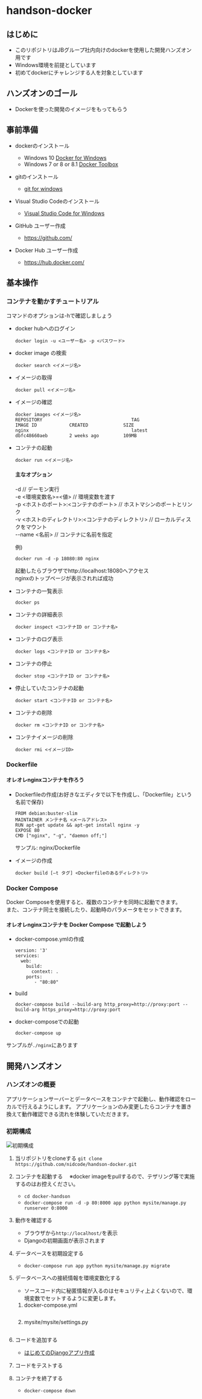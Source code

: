# handson-docker

## はじめに
- このリポジトリはJBグループ社内向けのdockerを使用した開発ハンズオン用です
- Windows環境を前提としています
- 初めてdockerにチャレンジする人を対象としています

## ハンズオンのゴール
- Dockerを使った開発のイメージをもってもらう


## 事前準備
- dockerのインストール
   - Windows 10 [Docker for Windows](https://docs.docker.com/docker-for-windows/
)
   - Windows 7 or 8 or 8.1  [Docker Toolbox](https://docs.docker.com/toolbox/toolbox_install_windows/#what-you-get-and-how-it-works) 

- gitのインストール
  - [git for windows](https://gitforwindows.org/)

- Visual Studio Codeのインストール
  - [Visual Studio Code for Windows](https://code.visualstudio.com/)

- GitHub ユーザー作成
  - https://github.com/

- Docker Hub ユーザー作成
  - https://hub.docker.com/

## 基本操作
### コンテナを動かすチュートリアル
コマンドのオプションは-hで確認しましょう
- docker hubへのログイン  
  ```
  docker login -u <ユーザー名> -p <パスワード>
  ```
- docker image の検索  
  ```
  docker search <イメージ名>
  ```
- イメージの取得
  ```
  docker pull <イメージ名>
  ```
- イメージの確認
  ```
  docker images <イメージ名>
  REPOSITORY                                 TAG                 IMAGE ID            CREATED             SIZE  
  nginx                                      latest              dbfc48660aeb        2 weeks ago         109MB
  ```
- コンテナの起動
  ```
  docker run <イメージ名>
  ```
  #### 主なオプション  
  -d                                                   // デーモン実行  
  -e <環境変数名>=<値>                                  // 環境変数を渡す  
  -p <ホストのポート>:<コンテナのポート>		          // ホストマシンのポートとリンク  
  -v <ホストのディレクトリ>:<コンテナのディレクトリ>	   // ローカルディスクをマウント  
  --name <名前>				                           // コンテナに名前を指定  

  例)
  ```
  docker run -d -p 18080:80 nginx
  ```
  起動したらブラウザでhttp://localhost:18080へアクセス  
  nginxのトップページが表示されれば成功

- コンテナの一覧表示
  ```
  docker ps
  ```
- コンテナの詳細表示
  ```
  docker inspect <コンテナID or コンテナ名>
  ```
- コンテナのログ表示
  ```
  docker logs <コンテナID or コンテナ名>
  ```
- コンテナの停止 
  ```
  docker stop <コンテナID or コンテナ名>
  ```
- 停止していたコンテナの起動
  ```
  docker start <コンテナID or コンテナ名>
- コンテナの削除
  ```
  docker rm <コンテナID or コンテナ名>
  ```
- コンテナイメージの削除
  ```
  docker rmi <イメージID>
  ```

### Dockerfile
#### オレオレnginxコンテナを作ろう
- Dockerfileの作成(お好きなエディタで以下を作成し、「Dockerfile」という名前で保存)
  ```
  FROM debian:buster-slim
  MAINTAINER メンテナ名 <メールアドレス>
  RUN apt-get update && apt-get install nginx -y
  EXPOSE 80
  CMD ["nginx", "-g", "daemon off;"]
  ```
  サンプル: nginx/Dockerfile

- イメージの作成
  ```
  docker build [–t タグ] <Dockerfileのあるディレクトリ>
  ```

### Docker Compose
Docker Composeを使用すると、複数のコンテナを同時に起動できます。  
また、コンテナ同士を接続したり、起動時のパラメータをセットできます。

#### オレオレnginxコンテナを Docker Compose で起動しよう
- docker-compose.ymlの作成
  ```
  version: '3'
  services:
    web:
      build:
        context: .
      ports: 
         - "80:80"
  ```
- build
  ```
  docker-compose build --build-arg http_proxy=http://proxy:port --build-arg https_proxy=http://proxy:port
  ```
- docker-composeでの起動
  ```
  docker-compose up
  ```

サンプルが```./nginx```にあります

## 開発ハンズオン

### ハンズオンの概要
アプリケーションサーバーとデータベースをコンテナで起動し、動作確認をローカルで行えるようにします。
アプリケーションのみ変更したらコンテナを置き換えて動作確認できる流れを体験していただきます。

### 初期構成
![初期構成](./images/handson-init.png "ハンズオン初期構成")

1. 当リポジトリをcloneする
  ```git clone https://github.com/nidcode/handson-docker.git```

2. コンテナを起動する
　※docker imageをpullするので、テザリング等で実施するのはお控えください。
    - ```cd docker-handson```
    - ```docker-compose run -d -p 80:8000 app python mysite/manage.py runserver 0:8000```

3. 動作を確認する
    - ブラウザから```http://localhost/```を表示
    - Djangoの初期画面が表示されます

4. データベースを初期設定する
    - ```docker-compose run app python mysite/manage.py migrate```

5. データベースへの接続情報を環境変数化する
    - ソースコード内に秘匿情報が入るのはセキュリティ上よくないので、環境変数でセットするように変更します。
    1. docker-compose.yml
        ```
        ```
    2. mysite/mysite/settings.py
        ```
        ```

7. コードを追加する
    - [はじめてのDjangoアプリ作成](https://docs.djangoproject.com/ja/2.1/intro/tutorial01/)

8. コードをテストする

9. コンテナを終了する
    - ```docker-compose down```